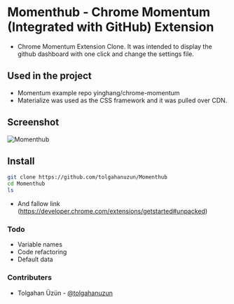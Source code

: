 # Momenthub - Chrome Momentum (Integrated with GitHub) Extension 

- Chrome Momentum Extension Clone. It was intended to display the github dashboard with one click and change the settings file.

## Used in the project

- Momentum example repo yinghang/chrome-momentum
- Materialize was used as the CSS framework and it was pulled over CDN.

## Screenshot

![Momenthub](https://media.giphy.com/media/tjR8KcYS0BkU8/giphy.gif)


## Install

```bash
git clone https://github.com/tolgahanuzun/Momenthub
cd Momenthub
ls
```
- And fallow link (https://developer.chrome.com/extensions/getstarted#unpacked)


### Todo
- Variable names
- Code refactoring
- Default data

### Contributers
- Tolgahan Üzün - [@tolgahanuzun](https://github.com/tolgahanuzun)